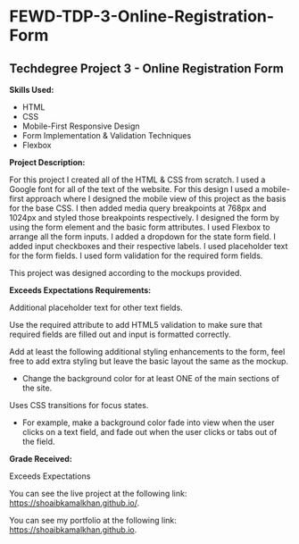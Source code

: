 # FEWD-TDP-3-Online-Registration-Form
## Techdegree Project 3 - Online Registration Form

**Skills Used:**

- HTML
- CSS
- Mobile-First Responsive Design
- Form Implementation & Validation Techniques
- Flexbox

**Project Description:**

For this project I created all of the HTML & CSS from scratch. I used a Google font for all of the text of the website. For this design I used a mobile-first approach where I designed the mobile view of this project as the basis for the base CSS. I then added media query breakpoints at 768px and 1024px and styled those breakpoints respectively. I designed the form by using the form element and the basic form attributes. I used Flexbox to arrange all the form inputs. I added a dropdown for the state form field. I added input checkboxes and their respective labels. I used placeholder text for the form fields. I used form validation for the required form fields.

This project was designed according to the mockups provided.

**Exceeds Expectations Requirements:**

Additional placeholder text for other text fields.

Use the required attribute to add HTML5 validation to make sure that required fields are filled out and input is formatted correctly.

Add at least the following additional styling enhancements to the form, feel free to add extra styling but leave the basic layout the same as the mockup.

- Change the background color for at least ONE of the main sections of the site.

Uses CSS transitions for focus states.

- For example, make a background color fade into view when the user clicks on a text field, and fade out when the user clicks or tabs out of the field.

**Grade Received:**

Exceeds Expectations

You can see the live project at the following link: https://shoaibkamalkhan.github.io/.

You can see my portfolio at the following link: https://shoaibkamalkhan.github.io.